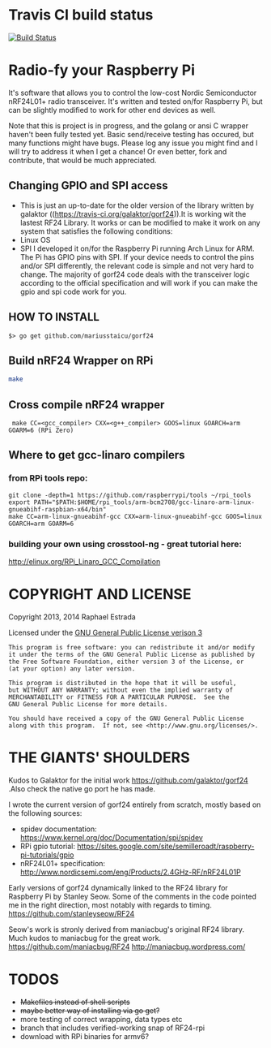 # Travis CI build status
[![Build Status](https://travis-ci.org/mariusstaicu/gorf24.svg?branch=master)](https://travis-ci.org/mariusstaicu/gorf24)

# Radio-fy your Raspberry Pi
It's software that allows you to control the low-cost Nordic Semiconductor nRF24L01+ radio transceiver. It's written and tested on/for Raspberry Pi, but can be slightly modified to work for other end devices as well.

Note that this is project is in progress, and the golang or ansi C wrapper haven't been fully tested yet.
Basic send/receive testing has occured, but many functions might have bugs.
Please log any issue you might find and I will try to address it when I get a chance!
Or even better, fork and contribute, that would be much appreciated.


## Changing GPIO and SPI access
* This is just an up-to-date for the older version of the library written by galaktor ((https://travis-ci.org/galaktor/gorf24)).It is working wit the lastest RF24 Library.
It works or can be modified to make it work on any system that satisfies the following conditions:
* Linux OS
* SPI
I developed it on/for the Raspberry Pi running Arch Linux for ARM. The Pi has GPIO pins with SPI. If your device needs to control the pins and/or SPI differently, the relevant code is simple and not very hard to change. The majority of gorf24 code deals with the transceiver logic according to the official specification and will work if you can make the gpio and spi code work for you.

## HOW TO INSTALL
```
$> go get github.com/mariusstaicu/gorf24
```

## Build nRF24 Wrapper on RPi
```bash
make
```

## Cross compile nRF24 wrapper
```
 make CC=<gcc_compiler> CXX=<g++_compiler> GOOS=linux GOARCH=arm GOARM=6 (RPi Zero)
```
## Where to get gcc-linaro compilers

### from RPi tools repo: 
```
git clone -depth=1 https://github.com/raspberrypi/tools ~/rpi_tools
export PATH="$PATH:$HOME/rpi_tools/arm-bcm2708/gcc-linaro-arm-linux-gnueabihf-raspbian-x64/bin"
make CC=arm-linux-gnueabihf-gcc CXX=arm-linux-gnueabihf-gcc GOOS=linux GOARCH=arm GOARM=6
```
### building your own using crosstool-ng - great tutorial here:
http://elinux.org/RPi_Linaro_GCC_Compilation

# COPYRIGHT AND LICENSE

Copyright 2013, 2014 Raphael Estrada

Licensed under the [GNU General Public License verison 3](http://www.gnu.org/licenses/gpl-3.0.txt "GNU GPL v3")

```
This program is free software: you can redistribute it and/or modify
it under the terms of the GNU General Public License as published by
the Free Software Foundation, either version 3 of the License, or
(at your option) any later version.

This program is distributed in the hope that it will be useful,
but WITHOUT ANY WARRANTY; without even the implied warranty of
MERCHANTABILITY or FITNESS FOR A PARTICULAR PURPOSE.  See the
GNU General Public License for more details.

You should have received a copy of the GNU General Public License
along with this program.  If not, see <http://www.gnu.org/licenses/>.
```


# THE GIANTS' SHOULDERS
Kudos to Galaktor for the initial work <https://github.com/galaktor/gorf24> .Also check the native go port he has made. 

I wrote the current version of gorf24 entirely from
scratch, mostly based on the following sources:

* spidev documentation:    <https://www.kernel.org/doc/Documentation/spi/spidev>
* RPi gpio tutorial:       <https://sites.google.com/site/semilleroadt/raspberry-pi-tutorials/gpio>
* nRF24L01+ specification: <http://www.nordicsemi.com/eng/Products/2.4GHz-RF/nRF24L01P>

Early versions of gorf24 dynamically linked to the RF24
library for Raspberry Pi by Stanley Seow. Some of the
comments in the code pointed me in the right direction,
most notably with regards to timing.
<https://github.com/stanleyseow/RF24>

Seow's work is stronly derived from maniacbug's original RF24 library.
Much kudos to maniacbug for the great work.
https://github.com/maniacbug/RF24
http://maniacbug.wordpress.com/


# TODOS
* ~~Makefiles instead of shell scripts~~
* ~~maybe better way of installing via go get?~~
* more testing of correct wrapping, data types etc
* branch that includes verified-working snap of RF24-rpi
* download with RPi binaries for armv6?


